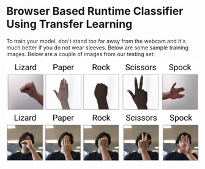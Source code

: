 # Browser Based Runtime Classifier Using Transfer Learning

To train your model, don't stand too far away from the webcam and it's much better if you do not wear sleeves. Below are some sample training images. Below are a couple of images from our testing set:

![alt tag](https://github.com/zubair20/Browser-Based-Runtime-Classifier-Using-Transfer-Learning/blob/main/1.png)
![alt tag](https://github.com/zubair20/Browser-Based-Runtime-Classifier-Using-Transfer-Learning/blob/main/2.png)
